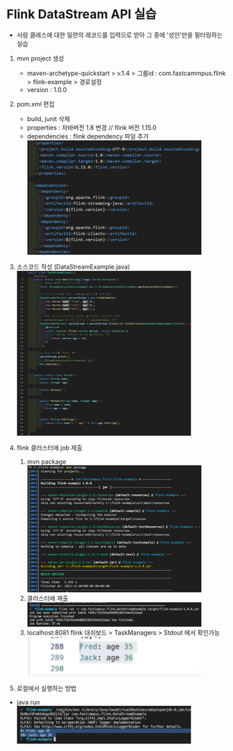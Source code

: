 # Flink DataStream API 실습  
- 사람 클래스에 대한 일련의 레코드를 입력으로 받아 그 중에 '성인'만을 필터링하는 실습  
1. mvn project 생성  
   - maven-archetype-quickstart > v.1.4 > 그룹id : com.fastcammpus.flink > flink-example > 경로설정    
   - version : 1.0.0  

2. pom.xml 편집  
    - build, junit 삭제  
    - properties : 자바버전 1.8 변경  // flink 버전 1.15.0
    - dependencies : flink dependency 파일 추가  
<img src="../img/flink실습_DataStream%20pom파일편집.png" width="400" height=""></img>  

3. 소스코드 작성 (DataStreamExample.java)  
<img src="../img/flink실습_DataStream%20java.png" width="400" height=""></img>  

4. flink 클러스터에 job 제출  
   1. mvn package  
<img src="../img/flink실습_DataStream%20java%20mvn%20package.png" width="400" height=""></img>  
   2. 클러스터에 제출  
<img src="../img/flink실습_DataStream%20클러스터제출.png" width="400" height=""></img>  
   3. localhost:8081 flink 대쉬보드 > TaskManagers > Stdout 에서 확인가능  
<img src="../img/flink실습_DataStream%20로컬호스트에서확인.png" width="400" height=""></img>  

5. 로컬에서 실행하는 방법  
- java run   
<img src="../img/flink실습_DataStream%20로컬에서%20실행.png" width="400" height=""></img>  
